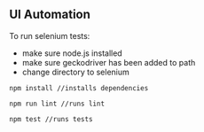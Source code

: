 ## UI Automation
To run selenium tests:

* make sure node.js installed
* make sure geckodriver has been added to path
* change directory to selenium

`npm install //installs dependencies`

`npm run lint //runs lint`

`npm test //runs tests`
